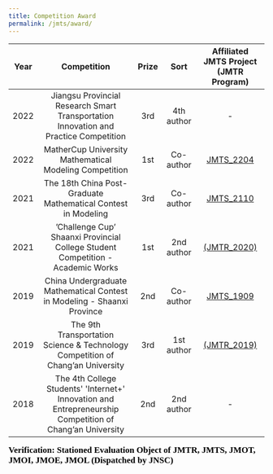 ```yaml
---
title: Competition Award
permalink: /jmts/award/
---
```


<style>
.intro{
font-family:times;
font-size:21px;
}
</style>

| Year | Competition | Prize | Sort | Affiliated JMTS Project (JMTR Program) |
|:-------------:|:-------------:|:-------------:|:-------------:|:-----:|
| 2022 | Jiangsu Provincial Research Smart Transportation Innovation and Practice Competition | 3rd | 4th author | - |
| 2022 | MatherCup University Mathematical Modeling Competition | 1st | Co-author | <a href="https://yunqing-jia.github.io/JTRC/jmts/experience/#jmts_2204">JMTS_2204</a> |
| 2021 | The 18th China Post-Graduate Mathematical Contest in Modeling | 3rd | Co-author | <a href="https://yunqing-jia.github.io/JTRC/jmts/experience/#jmts_2110">JMTS_2110</a> |
| 2021 | ’Challenge Cup’ Shaanxi Provincial College Student Competition - Academic Works | 1st | 2nd author | <a href="https://yunqing-jia.github.io/JTRC/jmtr/researchtopic/#JMTR_2020">(JMTR_2020)</a> |
| 2019 | China Undergraduate Mathematical Contest in Modeling - Shaanxi Province | 2nd | Co-author | <a href="https://yunqing-jia.github.io/JTRC/jmts/experience/#jmts_1909">JMTS_1909</a> |
| 2019 | The 9th Transportation Science & Technology Competition of Chang’an University | 3rd | 1st author | <a href="https://yunqing-jia.github.io/JTRC/jmtr/researchtopic/#JMTR_2019">(JMTR_2019)</a> |
| 2018 | The 4th College Students' 'Internet+' Innovation and Entrepreneurship Competition of Chang’an University | 2nd | 2nd author | - |


<span style="font-family:times; font-size:17px; font-weight:bold; color:black;">Verification: Stationed Evaluation Object of JMTR, JMTS, JMOT, JMOI, JMOE, JMOL (Dispatched by JNSC)</span>



